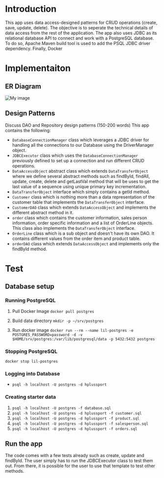 # Introduction
This app uses data access-designed patterns for CRUD operations (create, save, update, delete). The objective is to seperate the technical details of data access from the rest of the application.
The app also uses JDBC as its relational database API to connect and work with a PostgreSQL database. To do so, Apache Maven build tool is used to add the PSQL JDBC driver dependency. Finally,
Docker

# Implementaiton
## ER Diagram
![My image](C:\Users\Hams\Downloads\ERDiagram.PNG)
## Design Patterns
Discuss DAO and Repository design patterns (150-200 words)
This app contains the following:
- `DatabaseConnectionManager` class which leverages a JDBC driver for handling all the connections to our Database using the DriverManager object.
- `JDBCExecutor` class which uses the `DatabaseConnectionManager` previously defined to set up a connection and run different CRUD operations.
- `DataAccessObject` abstract class which extends `DataTransferObject` where we define several abstract methods such as findById, findAll, update, create, delete and getLastVal method that will be uses to get the last value of a sequence using unique primary key incrementation.
- `DataTransferObject` interface which simply contains a getId method.
- `Customer` class which is nothing more than a data representation of the customer table that implements the `DataTransferObject` interface.
- `CustomerDAO` class which extends `DataAccessObject` and implements the different abstract method in it.
- `order` class which contains the customer information, sales person information, order specific information and a list of OrderLine objects. This class also implements the `DataTransferObject` interface.
- `OrderLine` class which is a sub object and doesn't have its own DAO. It contains different values from the order item and product table.
- `orderDAO` class which extends `DataAccessObject` and implements only the findById method.
# Test
## Database setup
### Running PostgreSQL
1. Pull Docker Image
   `docker pull postgres`

2. Build data directory
   `mkdir -p ~/srv/postgres`

3. Run docker image
   `docker run --rm --name lil-postgres -e POSTGRES_PASSWORD=password -d -v $HOME/srv/postgres:/var/lib/postgresql/data -p 5432:5432 postgres`

### Stopping PostgreSQL
`docker stop lil-postgres`

### Logging into Database
* `psql -h localhost -U postgres -d hplussport`

### Creating starter data
1. `psql -h localhost -U postgres -f database.sql`
2. `psql -h localhost -U postgres -d hplussport -f customer.sql`
3. `psql -h localhost -U postgres -d hplussport -f product.sql`
4. `psql -h localhost -U postgres -d hplussport -f salesperson.sql`
5. `psql -h localhost -U postgres -d hplussport -f orders.sql`

## Run the app
The code comes with a few tests already such as create, update and findById. The user simply has to run the JDBCExecutor class to test them out. From there, it is possible for the user to use that template 
to test other methods.
